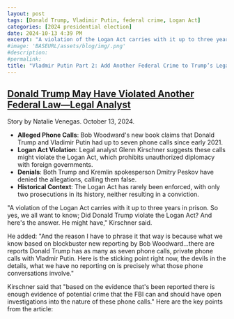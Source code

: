 ```yaml
---
layout: post
tags: [Donald Trump, Vladimir Putin, federal crime, Logan Act]
categories: [2024 presidential election]
date: 2024-10-13 4:39 PM
excerpt: "A violation of the Logan Act carries with it up to three years in prison. So yes, we all want to know; Did Donald Trump violate the Logan Act? And here's the answer. He might have."
#image: 'BASEURL/assets/blog/img/.png'
#description:
#permalink:
title: "Vladmir Putin Part 2: Add Another Federal Crime to Trump’s Legal Woes"
---
```



## [Donald Trump May Have Violated Another Federal Law—Legal Analyst](https://www.newsweek.com/donald-trump-may-have-violated-logan-act-glenn-kirschner-1968212)

Story by Natalie Venegas. October 13, 2024.

- **Alleged Phone Calls**: Bob Woodward's new book claims that Donald Trump and Vladimir Putin had up to seven phone calls since early 2021.
- **Logan Act Violation**: Legal analyst Glenn Kirschner suggests these calls might violate the Logan Act, which prohibits unauthorized diplomacy with foreign governments.
- **Denials**: Both Trump and Kremlin spokesperson Dmitry Peskov have denied the allegations, calling them false.
- **Historical Context**: The Logan Act has rarely been enforced, with only two prosecutions in its history, neither resulting in a conviction.

"A violation of the Logan Act carries with it up to three years in prison. So yes, we all want to know; Did Donald Trump violate the Logan Act? And here's the answer. He might have," Kirschner said.

He added: "And the reason I have to phrase it that way is because what we know based on blockbuster new reporting by Bob Woodward...there are reports Donald Trump has as many as seven phone calls, private phone calls with Vladmir Putin. Here is the sticking point right now, the devils in the details, what we have no reporting on is precisely what those phone conversations involve."

Kirschner said that "based on the evidence that's been reported there is enough evidence of potential crime that the FBI can and should have open investigations into the nature of these phone calls."
Here are the key points from the article:

